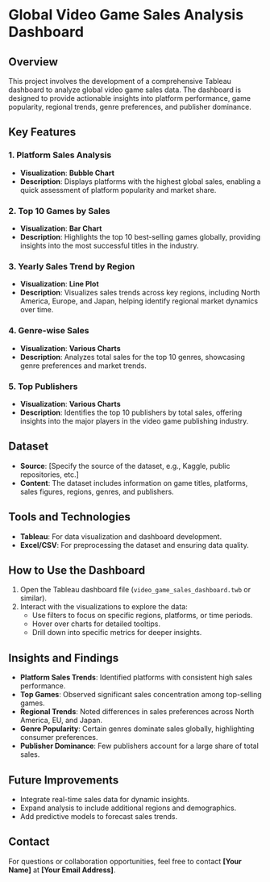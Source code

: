 # **Global Video Game Sales Analysis Dashboard**

## **Overview**
This project involves the development of a comprehensive Tableau dashboard to analyze global video game sales data. The dashboard is designed to provide actionable insights into platform performance, game popularity, regional trends, genre preferences, and publisher dominance.

## **Key Features**
### **1. Platform Sales Analysis**
   - **Visualization**: **Bubble Chart**
   - **Description**: Displays platforms with the highest global sales, enabling a quick assessment of platform popularity and market share.

### **2. Top 10 Games by Sales**
   - **Visualization**: **Bar Chart**
   - **Description**: Highlights the top 10 best-selling games globally, providing insights into the most successful titles in the industry.

### **3. Yearly Sales Trend by Region**
   - **Visualization**: **Line Plot**
   - **Description**: Visualizes sales trends across key regions, including North America, Europe, and Japan, helping identify regional market dynamics over time.

### **4. Genre-wise Sales**
   - **Visualization**: **Various Charts**
   - **Description**: Analyzes total sales for the top 10 genres, showcasing genre preferences and market trends.

### **5. Top Publishers**
   - **Visualization**: **Various Charts**
   - **Description**: Identifies the top 10 publishers by total sales, offering insights into the major players in the video game publishing industry.

## **Dataset**
- **Source**: [Specify the source of the dataset, e.g., Kaggle, public repositories, etc.]
- **Content**: The dataset includes information on game titles, platforms, sales figures, regions, genres, and publishers.

## **Tools and Technologies**
- **Tableau**: For data visualization and dashboard development.
- **Excel/CSV**: For preprocessing the dataset and ensuring data quality.

## **How to Use the Dashboard**
1. Open the Tableau dashboard file (`video_game_sales_dashboard.twb` or similar).
2. Interact with the visualizations to explore the data:
   - Use filters to focus on specific regions, platforms, or time periods.
   - Hover over charts for detailed tooltips.
   - Drill down into specific metrics for deeper insights.

## **Insights and Findings**
- **Platform Sales Trends**: Identified platforms with consistent high sales performance.
- **Top Games**: Observed significant sales concentration among top-selling games.
- **Regional Trends**: Noted differences in sales preferences across North America, EU, and Japan.
- **Genre Popularity**: Certain genres dominate sales globally, highlighting consumer preferences.
- **Publisher Dominance**: Few publishers account for a large share of total sales.

## **Future Improvements**
- Integrate real-time sales data for dynamic insights.
- Expand analysis to include additional regions and demographics.
- Add predictive models to forecast sales trends.

## **Contact**
For questions or collaboration opportunities, feel free to contact **[Your Name]** at **[Your Email Address]**.
